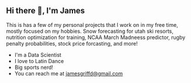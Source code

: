 ## Hi there 👋,  I'm James  

<!--
**gjamesd/gjamesd** is a ✨ _special_ ✨ repository because its `README.md` (this file) appears on your GitHub profile.

Here are some ideas to get you started:

- 🔭 I’m currently working on ...
- 🌱 I’m currently learning ...
- 👯 I’m looking to collaborate on ...
- 🤔 I’m looking for help with ...
- 💬 Ask me about ...
- 📫 How to reach me: ...
- 😄 Pronouns: ...
- ⚡ Fun fact: ...
-->
This is has a few of my personal projects that I work on in my free time, mostly focused on my hobbies. Snow forecasting for utah ski resorts, nutrition optimization for training, NCAA March Madneess predictor, rugby penalty probabilities, stock price forcasting, and more! 


* I'm a  Data Scientist
* I love to Latin Dance
* Big sports nerd!  
* You can reach me at jamesgriffd@gmail.com
  


